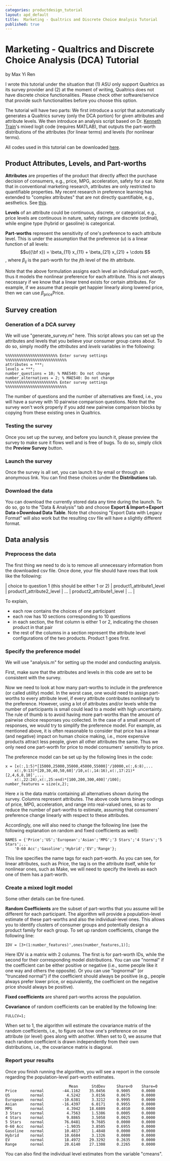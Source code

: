 ```yaml
---
categories: productdesign_tutorial
layout: apd_default
title:  Marketing - Qualtrics and Discrete Choice Analysis Tutorial
published: true
---
```

<style TYPE="text/css">
code.has-jax {font: inherit; font-size: 100%; background: inherit; border: inherit;}
</style>
<script type="text/x-mathjax-config">
MathJax.Hub.Config({
    tex2jax: {
        inlineMath: [['$','$'], ['\\(','\\)']],
        skipTags: ['script', 'noscript', 'style', 'textarea', 'pre'] // removed 'code' entry
    }
});
MathJax.Hub.Queue(function() {
    var all = MathJax.Hub.getAllJax(), i;
    for(i = 0; i < all.length; i += 1) {
        all[i].SourceElement().parentNode.className += ' has-jax';
    }
});
</script>
<script type="text/javascript" src="http://cdn.mathjax.org/mathjax/latest/MathJax.js?config=TeX-AMS-MML_HTMLorMML"></script>


# Marketing - Qualtrics and Discrete Choice Analysis (DCA) Tutorial
by Max Yi Ren

I wrote this tutorial under the situation that (1) ASU only support Qualtrics as its survey provider 
and (2) at the moment of writing, Qualtrics does not have discrete choice functionalities. Please
check other software/service that provide such functionalities before you choose this option.

The tutorial will have two parts: We first introduce a script that automatically generates
a Qualtrics survey (only the DCA portion) for given attributes and attribute levels. We then
introduce an analysis script based on Dr. [Kenneth Train][3]'s mixed logit code (requires MATLAB), 
that outputs the part-worth distributions of the attributes (for linear terms) and levels (for nonlinear terms).

All codes used in this tutorial can be downloaded [here][code].

## Product Attributes, Levels, and Part-worths
**Attributes** are properties of the product that directly affect the purchase decision of consumers, 
e.g., price, MPG, acceleration, safety for a car. Note that in conventional marketing research, attributes
are only restricted to quantifiable properties. My recent research in preference learning
has extended to "complex attributes" that are not directly quantifiable, e.g., aesthetics. 
See [this][namwoopaper].

**Levels** of an attribute could be continuous, discrete, or categorical, e.g., price levels are 
continuous in nature, safety ratings are discrete (ordinal), while engine type (hybrid or gasoline)
is categorical.

**Part-worths** represent the sensitivity of one's preference to each attribute level. This is under
the assumption that the preference ($u$) is a linear function of all levels: 
$$u({\bf x}) = \beta_{11} x_{11} + \beta_{21} x_{21} + \cdots $$,
where $\beta_{ij}$ is the part-worth for the $j$th level of the $i$th attribute.

Note that the above formulation assigns each level an individual part-worth, thus it models the nonlinear
preference for each attribute. This is not always necessary if we know that a linear trend exists for certain attributes.
For example, if we assume that people get happier linearly along lowered price, then we can use
$\beta_{\text{price}}\text{Price}$.

## Survey creation

### Generation of a DCA survey
We will use "generate_survey.m" here. This script allows you can set up the attributes and levels that you believe your consumer group cares about.
To do so, simply modify the *attributes* and *levels* variables in the following:

```
%%%%%%%%%%%%%%%%%%%%%%% Enter survey settings %%%%%%%%%%%%%%%%%%%%%%%%%%%
attributes = ***;
levels = ***;
number_questions = 10; % MAE540: Do not change
number_alternatives = 2; % MAE540: Do not change
%%%%%%%%%%%%%%%%%%%%%%% Enter survey settings %%%%%%%%%%%%%%%%%%%%%%%%%%%
```

The number of questions and the number of alternatives are fixed, i.e., you will have a survey
with 10 pairwise comparison questions. Note that the survey won't work properly if you add new pairwise
comparison blocks by copying from these existing ones in Qualtrics. 

### Testing the survey
Once you set up the survey, and before you launch it, please preview the survey to make sure it 
flows well and is free of bugs. To do so, simply click the **Preview Survey** button. 

### Launch the survey
Once the survey is all set, you can launch it by email or through an anonymous link. You can find 
these choices under the **Distributions** tab.

### Download the data
You can download the currently stored data any time during the launch. To do so, go to the "Data & Analysis"
tab and choose **Export & Import->Export Data->Download Data Table**. Note that choosing "Export Data with Legacy Format"
will also work but the resulting csv file will have a slightly different format.

## Data analysis

### Preprocess the data
The first thing we need to do is to remove all unnecessary information from the downloaded csv file. 
Once done, your file should have rows that look like the following:

| choice to question 1 (this should be either 1 or 2) | product1_attribute1_level | product1_attribute2_level | ... | product2_attribute1_level | ... |

To explain, 

* each row contains the choices of one participant
* each row has 10 sections corresponding to 10 questions
* in each section, the first column is either 1 or 2, indicating the chosen product in that pair
* the rest of the columns in a section represent the attribute level configurations of the two products. Product 1 goes first.

### Specify the preference model
We will use "analysis.m" for setting up the model and conducting analysis. 

First, make sure that the attributes and levels in this code are set to be 
consistent with the survey.

Now we need to look at how many part-worths to include in the 
preference (or called *utility*) model. In the worst case,
one would need to assign part-worths to every attribute level, 
if every attribute contributes nonlinearly
to the preference. However, using a lot of attributes and/or levels 
while the number of participants is small could lead to a model with high uncertainty. 
The rule of thumb is to avoid having more part-worths than the amount of pairwise 
choice responses you collected. In the case of a small amount of responses,
we would try to simplify the preference model. 
For example, as mentioned above, it is often reasonable to consider that price 
has a linear (and negative)
impact on human choice making, i.e., more expensive products 
attract less people, given all other attributes the same.
Thus we only need one part-worth for price to model consumers' sensitivity to price.

The preference model can be set up by the following lines in the code:

```
x = [x(:,1:5)*[15000,25000,35000,45000,55000]'/10000,x(:,6:8),...
    x(:,9:13)*[20,30,40,50,60]'/10,x(:,14:16),x(:,17:21)*[2,4,6,8,10]',...
    x(:,22:24),x(:,25:end)*[100,200,300,400]'/100];
number_features = size(x,2);
```

Here $x$ is the data matrix containing all alternatives shown during the survey. Columns represent attributes.
The above code turns binary codings of price, MPG, acceleration, and range into real-valued ones,
so as to reduce the number of part-worths to estimate, assuming that consumers' preference change
linearly with respect to these attributes.
 
Accordingly, one will also need to change the following line (see the following explanation on random and fixed coefficients as well):

```
NAMES = {'Price';'US';'European';'Asian';'MPG';'3 Stars';'4 Stars';'5 Stars';...
    '0-60 Acc';'Gasoline';'Hybrid';'EV';'Range'};
```

This line specifies the name tags for each part-worth. As you can see, for linear attributes, such as Price,
the tag is on the attribute itself, while for nonlinear ones, such as Make, we will need to specify
the levels as each one of them has a part-worth.

### Create a mixed logit model
Some other details can be fine-tuned.

**Random Coefficients** are the subset of part-worths that you assume will be different for each participant.
The algorithm will provide a population-level estimate of these part-worths and also the individual-level ones.
This allows you to identify clusters of consumer groups and potentially design a product family for each group.
To set up random coefficients, change the following line:

```
IDV = [3+(1:number_features)',ones(number_features,1)];
```

Here IDV is a matrix with 2 columns. The first is for part-worth IDs, while the second for their corresponding model distributions.
You can use "normal" if the coefficient can be either positive or negative (i.e., some people like it one way and others the opposite).
Or you can use "lognormal" (or "truncated normal") if the coefficient should always be positive (e.g., people always prefer lower price, 
or equivalently, the coefficient on the negative price should always be positive).

**Fixed coefficients** are shared part-worths across the population. 

**Covariance** of random coefficients can be enabled by the following line:

```
FULLCV=1;
```

When set to 1, the algorithm will estimate the covariance matrix of the random coefficients, i.e., to figure out how one's preference
on one attribute (or level) goes along with another. When set to 0, we assume that each random coefficient is drawn 
independently from their own distributions, i.e., the covariance matrix is diagonal.

### Report your results
Once you finish running the algorithm, you will see a report in the console regarding the population-level part-worth estimates.

```
                            Mean      StdDev     Share<0    Share=0
Price      normal        -44.1162    35.0456     0.9005     0.0000
US         normal          4.5242     3.0156     0.0675     0.0000
European   normal        -10.6381     3.3212     0.9995     0.0000
Asian      normal        -16.4397     6.0171     0.9955     0.0000
MPG        normal          4.3942    18.6809     0.4010     0.0000
3 Stars    normal          4.7563     1.5386     0.0005     0.0000
4 Stars    normal          9.8865     3.5058     0.0025     0.0000
5 Stars    normal         76.0481     9.7685     0.0000     0.0000
0-60 Acc   normal         -1.9035     3.8505     0.6955     0.0000
Gasoline   normal         10.4817     1.4848     0.0000     0.0000
Hybrid     normal         10.6684     3.1326     0.0000     0.0000
EV         normal         18.4972    29.3292     0.2635     0.0000
Range      normal         20.6140    27.1308     0.2265     0.0000
```

You can also find the individual level estimates from the variable "cmeans".

[code]: /_teaching/analysis.zip
[3]: http://eml.berkeley.edu//~train/
[namwoopaper]: http://designinformaticslab.github.io/project-crowdsourcing/2016/05/29/carmax.html
